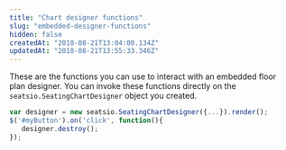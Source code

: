 ```yaml
---
title: "Chart designer functions"
slug: "embedded-designer-functions"
hidden: false
createdAt: "2018-08-21T13:04:00.134Z"
updatedAt: "2018-08-21T13:55:33.346Z"
---
```

These are the functions you can use to interact with an embedded floor plan designer. You can invoke these functions directly on the `seatsio.SeatingChartDesigner` object you created.  



```javascript
var designer = new seatsio.SeatingChartDesigner({...}).render();
$('#myButton').on('click', function(){
   designer.destroy();
});
```
